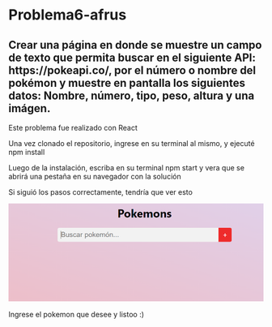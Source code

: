 # Problema6-afrus
<h2>Crear una página en donde se muestre un campo de texto que permita buscar en el siguiente API: https://pokeapi.co/, por el número o nombre del pokémon y muestre en pantalla los siguientes datos: Nombre, número, tipo, peso, altura y una imágen.</h2>

<p>Este problema fue realizado con React</p>

<p>Una vez clonado el repositorio, ingrese en su terminal al mismo, y ejecuté npm install</p>
<p>Luego de la instalación, escriba en su terminal npm start y vera que se abrirá una pestaña en su navegador con la solución</p>

<p>Si siguió los pasos correctamente, tendría que ver esto</p>
<img src="problema6.png" alt="ejemplo">

<p>Ingrese el pokemon que desee y listoo :) </p>